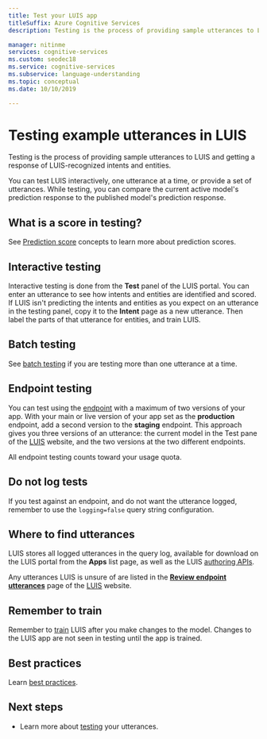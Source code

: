 ```yaml
---
title: Test your LUIS app
titleSuffix: Azure Cognitive Services
description: Testing is the process of providing sample utterances to LUIS and getting a response of LUIS-recognized intents and entities.

manager: nitinme
services: cognitive-services
ms.custom: seodec18
ms.service: cognitive-services
ms.subservice: language-understanding
ms.topic: conceptual
ms.date: 10/10/2019

---
```


# Testing example utterances in LUIS

Testing is the process of providing sample utterances to LUIS and getting a response of LUIS-recognized intents and entities. 

You can test LUIS interactively, one utterance at a time, or provide a set of utterances. While testing, you can compare the current active model's prediction response to the published model's prediction response. 

<a name="A-test-score"></a>
<a name="Score-all-intents"></a>
<a name="E-(exponent)-notation"></a>

## What is a score in testing?
See [Prediction score](luis-concept-prediction-score.md) concepts to learn more about prediction scores.

## Interactive testing
Interactive testing is done from the **Test** panel of the LUIS portal. You can enter an utterance to see how intents and entities are identified and scored. If LUIS isn't predicting the intents and entities as you expect on an utterance in the testing panel, copy it to the **Intent** page as a new utterance. Then label the parts of that utterance for entities, and train LUIS. 

## Batch testing
See [batch testing](./luis-how-to-batch-test.md) if you are testing more than one utterance at a time.

## Endpoint testing
You can test using the [endpoint](luis-glossary.md#endpoint) with a maximum of two versions of your app. With your main or live version of your app set as the **production** endpoint, add a second version to the **staging** endpoint. This approach gives you three versions of an utterance: the current model in the Test pane of the [LUIS](luis-reference-regions.md) website, and the two versions at the two different endpoints. 

All endpoint testing counts toward your usage quota. 

## Do not log tests
If you test against an endpoint, and do not want the utterance logged, remember to use the `logging=false` query string configuration.

## Where to find utterances
LUIS stores all logged utterances in the query log, available for download on the LUIS portal from the **Apps** list page, as well as the LUIS [authoring APIs](https://go.microsoft.com/fwlink/?linkid=2092087). 

Any utterances LUIS is unsure of are listed in the **[Review endpoint utterances](luis-how-to-review-endpoint-utterances.md)** page of the [LUIS](luis-reference-regions.md) website. 

## Remember to train
Remember to [train](luis-how-to-train.md) LUIS after you make changes to the model. Changes to the LUIS app are not seen in testing until the app is trained. 

## Best practices
Learn [best practices](luis-concept-best-practices.md).

## Next steps

* Learn more about [testing](luis-interactive-test.md) your utterances.